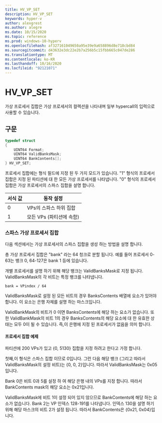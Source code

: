 ```yaml
---
title: HV_VP_SET
description: HV_VP_SET
keywords: hyper-v
author: alexgrest
ms.author: alegre
ms.date: 10/15/2020
ms.topic: reference
ms.prod: windows-10-hyperv
ms.openlocfilehash: af327161049650a95e39e9a658896d8e718cbd84
ms.sourcegitcommit: d43632e3dc22e2b7a256b5c15fbb665c047de286
ms.translationtype: MT
ms.contentlocale: ko-KR
ms.lasthandoff: 10/16/2020
ms.locfileid: "92121071"
---
```

# <a name="hv_vp_set"></a>HV_VP_SET

가상 프로세서 집합은 가상 프로세서의 컬렉션을 나타내며 일부 hypercall의 입력으로 사용할 수 있습니다.

## <a name="syntax"></a>구문

```c
typedef struct
{
    UINT64 Format;
    UINT64 ValidBanksMask;
    UINT64 BankContents[];
} HV_VP_SET;
 ```

프로세서 집합에는 형식 필드에 지정 된 두 가지 모드가 있습니다. "1" 형식의 프로세서 집합은 지정 된 파티션에 대 한 모든 가상 프로세서를 나타냅니다. "0" 형식의 프로세서 집합은 가상 프로세서의 스파스 집합을 설명 합니다.

| 서식 값  | 동작 설정                                                |
|---------------|-------------------------------------------------------------|
| 0             | VPs의 스파스 하위 집합                                      |
| 1             | 모든 VPs (파티션에 속함)                          |

### <a name="sparse-virtual-processor-set"></a>스파스 가상 프로세서 집합

다음 섹션에서는 가상 프로세서의 스파스 집합을 생성 하는 방법을 설명 합니다.

총 가상 프로세서 집합은 "bank" 라는 64 청크로 분할 됩니다. 예를 들어 프로세서 0-63는 뱅크 0, 64-127은 bank 1 등에 있습니다.

개별 프로세서를 설명 하기 위해 해당 뱅크는 ValidBanksMask로 지정 됩니다. ValidBanksMask의 각 비트는 특정 뱅크를 나타냅니다.

```
bank = VPindex / 64
```
ValidBanksMask로 설정 된 모든 비트의 경우 BanksContents 배열에 요소가 있어야 합니다. 이 요소는 은행 자체를 설명 하는 마스크입니다.

ValidBankMask의 비트가 0 이면 BanksContents에 해당 하는 요소가 없습니다. 또한 ValidBankMask의 비트 1의 경우 BanksContents의 해당 요소에 대 한 유효한 상태는 모두 0이 될 수 있습니다. 즉,이 은행에 지정 된 프로세서가 없음을 의미 합니다.

#### <a name="processor-set-example"></a>프로세서 집합 예제

파티션에 200 VPs가 있고 {0, 5130} 집합을 지정 하려고 한다고 가정 합니다.

첫째,이 형식은 스파스 집합 이므로 0입니다. 그런 다음 해당 뱅크 (그리고 따라서 ValidBanksMask의 설정 비트)는 {0, 0, 2}입니다. 따라서 ValidBanksMask는 0x05입니다.

Bank 0은 비트 0과 5를 설정 하 여 해당 은행 내의 VPs를 지정 합니다. 따라서 BankContents mask의 해당 요소는 0x21입니다.

ValidBanksMask에 비트 1이 설정 되어 있지 않으므로 BankContents에 해당 하는 요소가 없습니다. Bank 2는 VP 인덱스 128-191를 나타냅니다. 인덱스 130을 설명 하기 위해 해당 마스크의 비트 2가 설정 됩니다. 따라서 BankContents은 {0x21, 0x04}입니다.